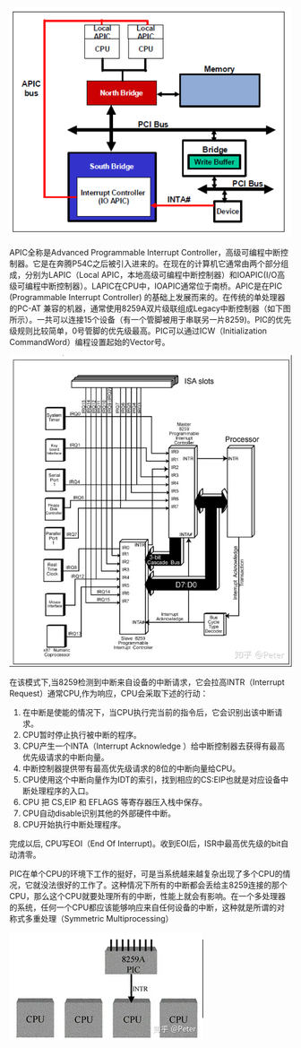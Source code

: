 ![](/assets/compute-hardware-apic1.png)

APIC全称是Advanced Programmable Interrupt Controller，高级可编程中断控制器。它是在奔腾P54C之后被引入进来的。在现在的计算机它通常由两个部分组成，分别为LAPIC（Local APIC，本地高级可编程中断控制器）和IOAPIC\(I/O高级可编程中断控制器）。LAPIC在CPU中，IOAPIC通常位于南桥。APIC是在PIC \(Programmable Interrupt Controller\) 的基础上发展而来的。在传统的单处理器的PC-AT 兼容的机器，通常使用8259A双片级联组成Legacy中断控制器（如下图所示）。一共可以连接15个设备（有一个管脚被用于串联另一片8259\)。PIC的优先级规则比较简单，0号管脚的优先级最高。PIC可以通过ICW（Initialization CommandWord）编程设置起始的Vector号。

![](/assets/compute-hardware-apic2.png)

在该模式下,当8259检测到中断来自设备的中断请求，它会拉高INTR（Interrupt Request）通常CPU,作为响应，CPU会采取下述的行动：

1. 在中断是使能的情况下，当CPU执行完当前的指令后，它会识别出该中断请求。
2. CPU暂时停止执行被中断的程序。
3. CPU产生一个INTA（Interrupt Acknowledge ）给中断控制器去获得有最高优先级请求的中断向量。
4. 中断控制器提供带有最高优先级请求的8位的中断向量给CPU。
5. CPU使用这个中断向量作为IDT的索引，找到相应的CS:EIP也就是对应设备中断处理程序的入口。
6. CPU 把 CS,EIP 和 EFLAGS 等寄存器压入栈中保存。
7. CPU自动disable识别其他的外部硬件中断。
8. CPU开始执行中断处理程序。

完成以后, CPU写EOI（End Of Interrupt\)。收到EOI后，ISR中最高优先级的bit自动清零。

PIC在单个CPU的环境下工作的挺好，可是当系统越来越复杂出现了多个CPU的情况，它就没法很好的工作了。这种情况下所有的中断都会丢给主8259连接的那个CPU，那么这个CPU就要处理所有的中断，性能上就会有影响。在一个多处理器的系统，任何一个CPU都应该能够响应来自任何设备的中断，这种就是所谓的对称式多重处理（Symmetric Multiprocessing）

![](/assets/compute-hardware-apic3.png)



